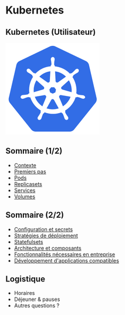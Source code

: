 # Kubernetes

<!-- .slide: class="page-title" -->




## Kubernetes (Utilisateur)

![Kubernetes](ressources/kubernetes-logo.png)



## Sommaire (1/2)

<!-- .slide: id="master-toc" class="toc" -->

- [Contexte](#/1)
- [Premiers pas](#/2)
- [Pods](#/3)
- [Replicasets](#/4)
- [Services](#/5)
- [Volumes](#/6)



## Sommaire (2/2)

<!-- .slide: id="master-toc" class="toc" -->

- [Configuration et secrets](#/7)
- [Stratégies de déploiement](#/8)
- [Statefulsets](#/9)
- [Architecture et composants](#/10)
- [Fonctionnalités nécessaires en entreprise](#/11)
- [Développement d'applications compatibles](#/12)



## Logistique

- Horaires
- Déjeuner & pauses
- Autres questions ?



<!-- .slide: class="page-questions" -->
